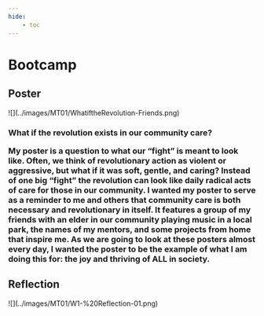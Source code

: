 ```yaml
---
hide:
    - toc
---
```


# Bootcamp
<h2> Poster </h2>
![](../images/MT01/WhatiftheRevolution-Friends.png)
<h3>What if the revolution exists in our community care?</h>
<p>My poster is a question to what our “fight” is meant to look like. Often, we think of revolutionary action as violent or aggressive, but what if it was soft, gentle, and caring? Instead of one big “fight” the revolution can look like daily radical acts of care for those in our community. 
I wanted my poster to serve as a reminder to me and others that community care is both necessary and revolutionary in itself. It features a group of my friends with an elder in our community playing music in a local park, the names of my mentors, and some projects from home that inspire me. As we are going to look at these posters almost every day, I wanted the poster to be the example of what I am doing this for: the joy and thriving of ALL in society. </p>

<h2> Reflection </h2>
![](../images/MT01/W1-%20Reflection-01.png)

